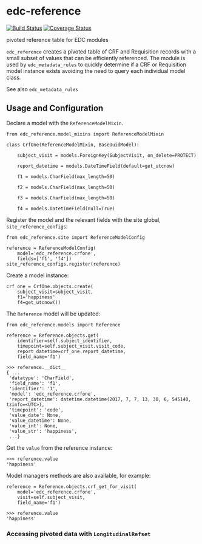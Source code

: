 # edc-reference

[![Build Status](https://travis-ci.com/clinicedc/edc-reference.svg?branch=develop)](https://travis-ci.com/clinicedc/edc-reference) [![Coverage Status](https://coveralls.io/repos/github/clinicedc/edc-reference/badge.svg?branch=develop)](https://coveralls.io/github/clinicedc/edc-reference?branch=develop)

pivoted reference table for EDC modules

`edc_reference` creates a pivoted table of CRF and Requisition records with a small subset of values that can be efficiently referenced. The module is used by `edc_metadata_rules` to quickly determine if a CRF or Requisition model instance exists avoiding the need to query each individual model class.

See also `edc_metadata_rules`


## Usage and Configuration

Declare a model with the `ReferenceModelMixin`.

    from edc_reference.model_mixins import ReferenceModelMixin

    class CrfOne(ReferenceModelMixin, BaseUuidModel):
    
        subject_visit = models.ForeignKey(SubjectVisit, on_delete=PROTECT)
    
        report_datetime = models.DateTimeField(default=get_utcnow)
    
        f1 = models.CharField(max_length=50)
        
        f2 = models.CharField(max_length=50)
        
        f3 = models.CharField(max_length=50)
        
        f4 = models.DatetimeField(null=True)

        
Register the model and the relevant fields with the site global, `site_reference_configs`:

    from edc_reference.site import ReferenceModelConfig

    reference = ReferenceModelConfig(
        model='edc_reference.crfone',
        fields=['f1', 'f4'])
    site_reference_configs.register(reference)
        
Create a model instance:

    crf_one = CrfOne.objects.create(
        subject_visit=subject_visit,
        f1='happiness'
        f4=get_utcnow())
        
The `Reference` model will be updated:


    from edc_reference.models import Reference
    
    reference = Reference.objects.get(
        identifier=self.subject_identifier,
        timepoint=self.subject_visit.visit_code,
        report_datetime=crf_one.report_datetime,
        field_name='f1')
        
    >>> reference.__dict__
    { ...
     'datatype': 'CharField',
     'field_name': 'f1',
     'identifier': '1',
     'model': 'edc_reference.crfone',
     'report_datetime': datetime.datetime(2017, 7, 7, 13, 30, 6, 545140, tzinfo=<UTC>),
     'timepoint': 'code',
     'value_date': None,
     'value_datetime': None,
     'value_int': None,
     'value_str': 'happiness',
     ...}    
 
 
Get the `value` from the reference instance:
 
    >>> reference.value
    'happiness'
    
Model managers methods are also available, for example:

    reference = Reference.objects.crf_get_for_visit(
        model='edc_reference.crfone', 
        visit=self.subject_visit,
        field_name='f1')
    
    >>> reference.value
    'happiness'
     
 
### Accessing pivoted data with `LongitudinalRefset`



    
